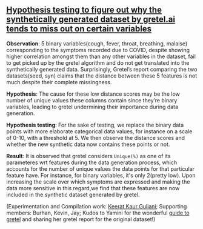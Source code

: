 ## [Hypothesis testing to figure out why the synthetically generated dataset by gretel.ai tends to miss out on certain variables](https://docs.google.com/presentation/d/1ZHd4volTQH3P8oa3qolrEe67v9CmPh5kGPvYFUVgu6Y/edit#slide=id.gc58ce14fcd_0_1544)

**Observation**: 5 binary variables(cough, fever, throat, breathing, malaise) corresponding to the symptoms recorded due to COVID, despite showing higher correlation amongst them 
than any other variables in the dataset, fail to get picked up by the gretel algorithm and do not get translated into the synthetically generated data. Surprisingly,
Gretel’s report comparing the two datasets(seed, syn) claims that the distance between these 5 features is not much despite their complete missingness. 


**Hypothesis**: The cause for these low distance scores may be the low number of unique values these columns contain since they’re binary variables, leading to gretel undermining their importance during data generation. 

**Hypothesis testing**: For the sake of testing, we replace the binary data points with more elaborate categorical data values, for instance on a scale of 0-10, with a threshold at 5.
We then observe the distance scores and whether the new synthetic data now contains these points or not. 

**Result**: It is observed that gretel considers `Unique(%)` as one of its parameteres wrt features during the data generation process, which accounts for the 
number of unique values the data points for that particular feature have. For instance, for binary variables, it's only 2(pretty low). Upon increasing the scale 
over which symptoms are expressed and making the data more sensitive in this regard,we find that these features are now included in the synthetic dataset generated by gretel. 


(Experimentation and Compilation work: [Keerat Kaur Guliani](https://github.com/KeeratKG);
Supporting members: Burhan, Kevin, Jay; 
Kudos to Yamini for the wonderful [guide to gretel](https://docs.google.com/document/d/1d4F_mpQwz1PnucJEwCng8WmxwElihofJDOAX1sFoOCg/edit#) and sharing her gretel report for the original dataset!) 
